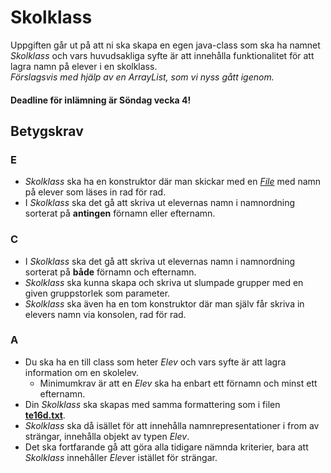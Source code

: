 # Skolklass

Uppgiften går ut på att ni ska skapa en egen java-class som ska ha namnet *Skolklass* och vars huvudsakliga syfte är att innehålla 
funktionalitet för att lagra namn på elever i en skolklass. <br>
*Förslagsvis med hjälp av en ArrayList, som vi nyss gått igenom.*

#### Deadline för inlämning är Söndag vecka 4!

## Betygskrav
### E
- *Skolklass* ska ha en konstruktor där man skickar med en 
[*File*](https://docs.oracle.com/javase/8/docs/api/java/io/File.html "File Documentation")
med namn på elever som läses in rad för rad.
- I *Skolklass* ska det gå att skriva ut elevernas namn i namnordning sorterat på **antingen** förnamn eller efternamn.

### C
- I *Skolklass* ska det gå att skriva ut elevernas namn i namnordning sorterat på **både** förnamn och efternamn.
- *Skolklass* ska kunna skapa och skriva ut slumpade grupper med en given gruppstorlek som parameter.
- *Skolklass* ska även ha en tom konstruktor där man själv får skriva in elevers namn via konsolen, rad för rad.

### A
- Du ska ha en till class som heter *Elev* och vars syfte är att lagra information om en skolelev.
  -  Minimumkrav är att en *Elev* ska ha enbart ett förnamn och minst ett efternamn.
- Din *Skolklass* ska skapas med samma formattering som i filen  
[**te16d.txt**](https://github.com/JaoK/TE16D-PRR01-VT-2018/blob/master/v4/assignments/skolklass/te16d.txt "te16d").
- *Skolklass* ska då isället för att innehålla namnrepresentationer i from av strängar, innehålla objekt av typen *Elev*.
- Det ska fortfarande gå att göra alla tidigare nämnda kriterier, bara att *Skolklass* innehåller *Elev*er istället för strängar.